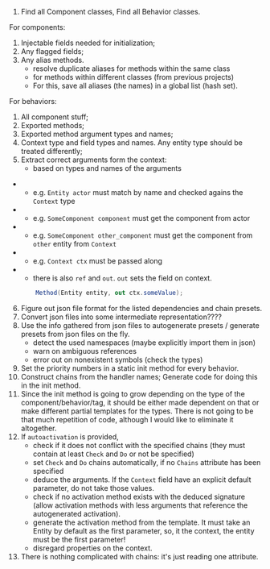 1. Find all Component classes, Find all Behavior classes.

For components:
1. Injectable fields needed for initialization;
2. Any flagged fields;
3. Any alias methods.
    - resolve duplicate aliases for methods within the same class
    - for methods within different classes (from previous projects)
    - For this, save all aliases (the names) in a global list (hash set).


For behaviors:
1. All component stuff;
2. Exported methods;
3. Exported method argument types and names;
4. Context type and field types and names. Any entity type should be treated differently;
5. Extract correct arguments form the context:
    - based on types and names of the arguments 
  + - e.g. `Entity actor` must match by name and checked agains the `Context` type
  + - e.g. `SomeComponent component` must get the component from actor
  + - e.g. `SomeComponent other_component` must get the component from `other` entity from `Context`
  + - e.g. `Context ctx` must be passed along
  + - there is also `ref` and `out`. `out` sets the field on context.
    ```c#
        Method(Entity entity, out ctx.someValue);
    ```
6. Figure out json file format for the listed dependencies and chain presets.
7. Convert json files into some intermediate representation????
8. Use the info gathered from json files to autogenerate presets / generate presets from json files on the fly.
    - detect the used namespaces (maybe explicitly import them in json)
    - warn on ambiguous references
    - error out on nonexistent symbols (check the types)
9. Set the priority numbers in a static init method for every behavior.
10. Construct chains from the handler names; Generate code for doing this in the init method.
11. Since the init method is going to grow depending on the type of the component/behavior/tag, it should be either made dependent on that or make different partial templates for the types. There is not going to be that much repetition of code, although I would like to eliminate it altogether.
12. If `autoactivation` is provided, 
    - check if it does not conflict with the specified chains (they must contain at least `Check` and `Do` or not be specified)
    - set `Check` and `Do` chains automatically, if no `Chains` attribute has been specified
    - deduce the arguments. If the `Context` field have an explicit default parameter, do not take those values.
    - check if no activation method exists with the deduced signature (allow activation methods with less arguments that reference the autogenerated activation).
    - generate the activation method from the template. It must take an Entity by default as the first parameter, so, it the context, the entity must be the first parameter! 
    - disregard properties on the context.
13. There is nothing complicated with chains: it's just reading one attribute.